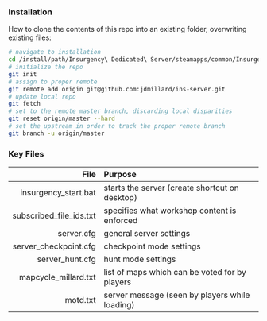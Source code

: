 ### Installation

How to clone the contents of this repo into an existing folder, overwriting existing files:
```bash
# navigate to installation
cd /install/path/Insurgency\ Dedicated\ Server/steamapps/common/Insurgency\ Dedicated\ Server/
# initialize the repo
git init
# assign to proper remote
git remote add origin git@github.com:jdmillard/ins-server.git
# update local repo
git fetch
# set to the remote master branch, discarding local disparities
git reset origin/master --hard
# set the upstream in order to track the proper remote branch
git branch -u origin/master
```

### Key Files

 | File                    | Purpose                                        |
 | ----------------------: | :--------------------------------------------- |
 | insurgency_start.bat    | starts the server (create shortcut on desktop) |
 | subscribed_file_ids.txt | specifies what workshop content is enforced    |
 | server.cfg              | general server settings                        |
 | server_checkpoint.cfg   | checkpoint mode settings                       |
 | server_hunt.cfg         | hunt mode settings                             |
 | mapcycle_millard.txt    | list of maps which can be voted for by players |
 | motd.txt                | server message (seen by players while loading) |

